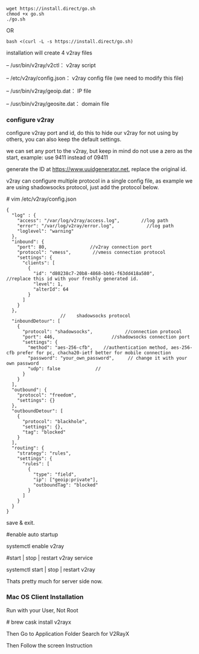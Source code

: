 ```shell
wget https://install.direct/go.sh
chmod +x go.sh
./go.sh
```

OR

```shell
bash <(curl -L -s https://install.direct/go.sh)
```

installation will create 4 v2ray files

– /usr/bin/v2ray/v2ctl：    v2ray script

– /etc/v2ray/config.json：    v2ray config file (we need to modify this file)

– /usr/bin/v2ray/geoip.dat：   IP file

– /usr/bin/v2ray/geosite.dat：   domain file

### configure v2ray

configure v2ray port and id, do this to hide our v2ray for not using by others, you can also keep the default settings.

we can set any port to the v2ray, but keep in mind do not use a zero as the start, example: use 9411 instead of 09411

generate the ID at https://www.uuidgenerator.net, replace the original id.

v2ray can configure multiple protocol in a single config file, as example we are using shadowsocks protocol, just add the protocol below.

\# vim /etc/v2ray/config.json

```
{
  "log" : {
    "access": "/var/log/v2ray/access.log",        //log path
    "error": "/var/log/v2ray/error.log",            //log path
    "loglevel": "warning"
  },
  "inbound": {
    "port": 80,                //v2ray connection port
    "protocol": "vmess",        //vmess connection protocol
    "settings": {
      "clients": [
        {
          "id": "d80238c7-20b8-4868-bb91-f63dd418a580",        //replace this id with your freshly generated id.
          "level": 1,
          "alterId": 64
        }
      ]
    }
  },
                    //    shadowsocks protocol
  "inboundDetour": [
    {
      "protocol": "shadowsocks",            //connection protocol
      "port": 446,                     //shadowsocks connection port
      "settings": {
        "method": "aes-256-cfb",    //authentication method, aes-256-cfb prefer for pc, chacha20-ietf better for mobile connection
        "password": "your_own_password",     // change it with your own password
        "udp": false             //
      }
    }
  ],
  "outbound": {
    "protocol": "freedom",
    "settings": {}
  },
  "outboundDetour": [
    {
      "protocol": "blackhole",
      "settings": {},
      "tag": "blocked"
    }
  ],
  "routing": {
    "strategy": "rules",
    "settings": {
      "rules": [
        {
          "type": "field",
          "ip": ["geoip:private"],
          "outboundTag": "blocked"
        }
      ]
    }
  }
}
```

save & exit.

\#enable auto startup

systemctl enable v2ray

\#start | stop | restart v2ray service

systemctl start | stop | restart v2ray

Thats pretty much for server side now.

### Mac OS Client Installation

Run with your User, Not Root

\# brew cask install v2rayx

Then Go to Application Folder Search for V2RayX

Then Follow the screen Instruction